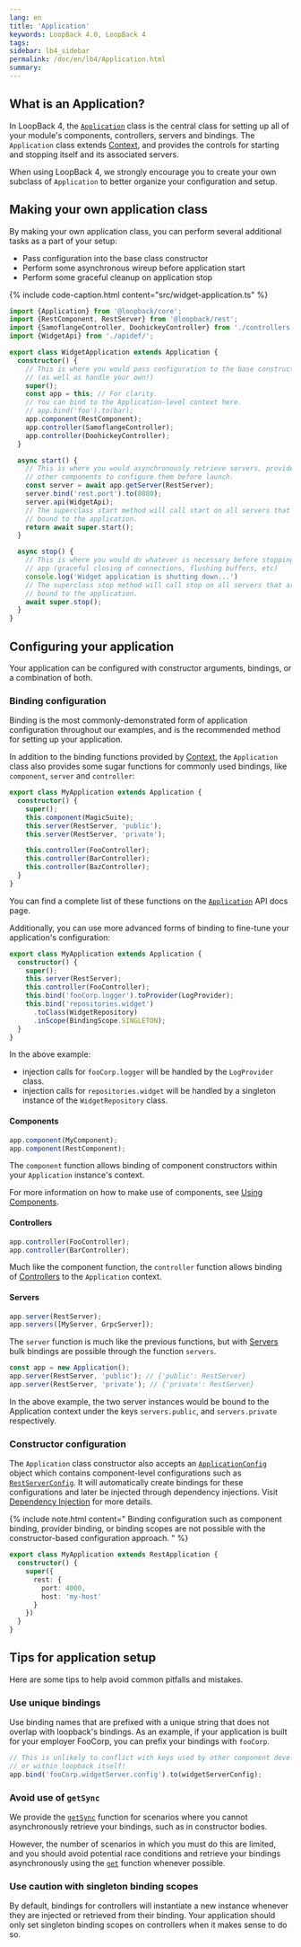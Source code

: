 ```yaml
---
lang: en
title: 'Application'
keywords: LoopBack 4.0, LoopBack 4
tags:
sidebar: lb4_sidebar
permalink: /doc/en/lb4/Application.html
summary:
---
```


## What is an Application?

In LoopBack 4, the [`Application`](http://apidocs.strongloop.com/@loopback%2fcore/#Application)
class is the central class for setting up all of your module's components,
controllers, servers and bindings. The `Application` class extends
[Context](Context.md), and provides the controls for starting and stopping
itself and its associated servers.

When using LoopBack 4, we strongly encourage you to create your own subclass
of `Application` to better organize your configuration and setup.

## Making your own application class

By making your own application class, you can perform several additional
tasks as a part of your setup:
- Pass configuration into the base class constructor
- Perform some asynchronous wireup before application start
- Perform some graceful cleanup on application stop

{% include code-caption.html content="src/widget-application.ts" %}
```ts
import {Application} from '@loopback/core';
import {RestComponent, RestServer} from '@loopback/rest';
import {SamoflangeController, DoohickeyController} from './controllers';
import {WidgetApi} from './apidef/';

export class WidgetApplication extends Application {
  constructor() {
    // This is where you would pass configuration to the base constructor
    // (as well as handle your own!)
    super();
    const app = this; // For clarity.
    // You can bind to the Application-level context here.
    // app.bind('foo').to(bar);
    app.component(RestComponent);
    app.controller(SamoflangeController);
    app.controller(DoohickeyController);
  }

  async start() {
    // This is where you would asynchronously retrieve servers, providers and
    // other components to configure them before launch.
    const server = await app.getServer(RestServer);
    server.bind('rest.port').to(8080);
    server.api(WidgetApi);
    // The superclass start method will call start on all servers that are
    // bound to the application.
    return await super.start();
  }

  async stop() {
    // This is where you would do whatever is necessary before stopping your
    // app (graceful closing of connections, flushing buffers, etc)
    console.log('Widget application is shutting down...')
    // The superclass stop method will call stop on all servers that are
    // bound to the application.
    await super.stop();
  }
}

```

## Configuring your application
Your application can be configured with constructor arguments, bindings, or
a combination of both.

### Binding configuration
Binding is the most commonly-demonstrated form of application configuration
throughout our examples, and is the recommended method for setting up your
application.

In addition to the binding functions provided by [Context](Context.md),
the `Application` class also provides some sugar functions for commonly used
bindings, like `component`, `server` and `controller`:

```ts
export class MyApplication extends Application {
  constructor() {
    super();
    this.component(MagicSuite);
    this.server(RestServer, 'public');
    this.server(RestServer, 'private');

    this.controller(FooController);
    this.controller(BarController);
    this.controller(BazController);
  }
}
```

You can find a complete list of these functions on the
[`Application`](http://apidocs.loopback.io/@loopback%2fcore/#Application) API
docs page.

Additionally, you can use more advanced forms of binding to fine-tune your
application's configuration:

```ts
export class MyApplication extends Application {
  constructor() {
    super();
    this.server(RestServer);
    this.controller(FooController);
    this.bind('fooCorp.logger').toProvider(LogProvider);
    this.bind('repositories.widget')
      .toClass(WidgetRepository)
      .inScope(BindingScope.SINGLETON);
  }
}
```
In the above example:
- injection calls for `fooCorp.logger` will be handled by the `LogProvider`
  class.
- injection calls for `repositories.widget` will be handled by a singleton
instance of the `WidgetRepository` class.

#### Components
```ts
app.component(MyComponent);
app.component(RestComponent);
```
The `component` function allows binding of component constructors within
your `Application` instance's context.

For more information on how to make use of components,
see [Using Components](Using-components.md).

#### Controllers
```ts
app.controller(FooController);
app.controller(BarController);
```
Much like the component function, the `controller` function allows
binding of [Controllers](Controllers.md) to the `Application` context.

#### Servers
```ts
app.server(RestServer);
app.servers([MyServer, GrpcServer]);
```
The `server` function is much like the previous functions, but
with [Servers](server.md) bulk bindings are possible through the function
`servers`.

```ts
const app = new Application();
app.server(RestServer, 'public'); // {'public': RestServer}
app.server(RestServer, 'private'); // {'private': RestServer}
```
In the above example, the two server instances would be bound to the Application
context under the keys `servers.public`, and `servers.private` respectively.

### Constructor configuration

The `Application` class constructor also accepts an
[`ApplicationConfig`](http://apidocs.strongloop.com/@loopback%2fcore/#ApplicationConfig)
object which contains component-level configurations such as
[`RestServerConfig`](http://apidocs.strongloop.com/@loopback%2frest/#RestServerConfig).
It will automatically create bindings for these configurations and later be injected
through dependency injections. Visit [Dependency Injection](Dependency-injection.md)
for more details.

{% include note.html content="
  Binding configuration such as component binding, provider binding, or binding scopes
  are not possible with the constructor-based configuration approach.
" %}

```ts
export class MyApplication extends RestApplication {
  constructor() {
    super({
      rest: {
        port: 4000,
        host: 'my-host'
      }
    })
  }
}
```

## Tips for application setup
Here are some tips to help avoid common pitfalls and mistakes.

### Use unique bindings
Use binding names that are prefixed with a unique string that does not overlap
with loopback's bindings. As an example, if your application is built for
your employer FooCorp, you can prefix your bindings with `fooCorp`.
```ts
// This is unlikely to conflict with keys used by other component developers
// or within loopback itself!
app.bind('fooCorp.widgetServer.config').to(widgetServerConfig);
```

### Avoid use of `getSync`
We provide the [`getSync`](http://apidocs.loopback.io/@loopback%2fcontext/#getSync)
function for scenarios where you cannot asynchronously retrieve your bindings,
such as in constructor bodies.

However, the number of scenarios in which you must do this are limited, and you
should avoid potential race conditions and retrieve your bindings asynchronously
using the [`get`](http://apidocs.loopback.io/@loopback%2fcontext/#get) function
whenever possible.

### Use caution with singleton binding scopes
By default, bindings for controllers will instantiate a new instance whenever
they are injected or retrieved from their binding. Your application should only
set singleton binding scopes on controllers when it makes sense to do so.

